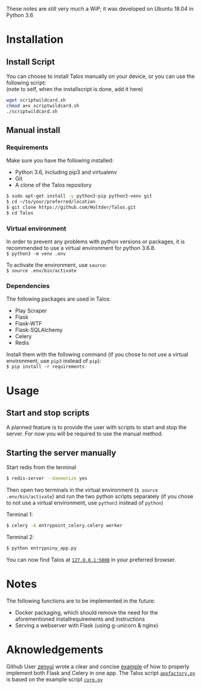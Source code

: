 These notes are still very much a WiP; it was developed on Ubuntu 18.04 in Python 3.6

# Installation
## Install Script
You can choose to install Talos manually on your device, or you can use the following script:\
(note to self, when the installscript is done, add it here)
```bash
wget scriptwildcard.sh
chmod a+x scriptwildcard.sh
./scriptwildcard.sh
```

## Manual install
### Requirements
Make sure you have the following installed:
* Python 3.6, including pip3 and virtualenv
* Git
* A clone of the Talos repository

```bash
$ sudo apt-get install -y python3-pip python3-venv git
$ cd ~/to/your/preferred/location
$ git clone https://github.com/Holtder/Talos.git
$ cd Talos
```

### Virtual environment
In order to prevent any problems with python versions or packages, it is recommended to use a virtual environment for python 3.6.8.\
`$ python3 -m venv .env`

To activate the environment, use `source`:\
`$ source .env/bin/activate`

### Dependencies
The following packages are used in Talos:
* Play Scraper
* Flask
* Flask-WTF
* Flask-SQLAlchemy
* Celery
* Redis

Install them with the following command (if you chose to not use  a virtual environment, use `pip3` instead of `pip`):\
`$ pip install -r requirements`


# Usage
## Start and stop scripts
A planned feature is to provide the user with scripts to start and stop the server. For now you will be required to use the manual method.

## Starting the server manually
Start redis from the terminal
```bash
$ redis-server --daemonize yes
```
  
Then open two terminals in the virtual environment (`$ source .env/bin/activate`) and run the two python scripts separately (if you chose to not use  a virtual environment, use `python3` instead of `python`)

Terminal 1:
```bash
$ celery -A entrypoint_celery.celery worker
```
Terminal 2:
```bash
$ python entrypoiny_app.py
```

You can now find Talos at [`127.0.0.1:5000`](http://127.0.0.1:5000) in your preferred browser.


# Notes
The following functions are to be implemented in the future:
* Docker packaging, which should remove the need for the aforementioned installrequirements and instructions
* Serving a webserver with Flask (using g-unicorn & nginx)

# Aknowledgements
Github User [zenyui](https://https://github.com/zenyui) wrote a clear and concise [example](https://github.com/zenyui/celery-flask-factory) of how to properly implement both Flask and Celery in one app. 
The Talos script [`appfactory.py`](https://github.com/Holtder/Talos/blob/master/talos/appfactory.py) is based on the example script [`core.py`](https://github.com/zenyui/celery-flask-factory/blob/master/server/core.py) 